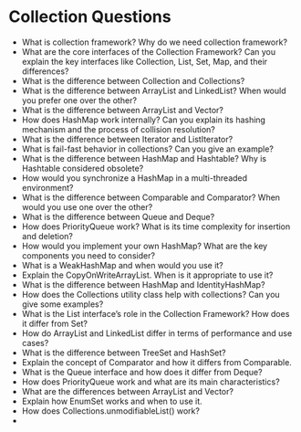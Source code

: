 # Collection Questions 
- What is collection framework? Why do we need collection framework?
- What are the core interfaces of the Collection Framework? Can you explain the key interfaces like Collection, List, Set, Map, and their differences?
- What is the difference between Collection and Collections?
- What is the difference between ArrayList and LinkedList? When would you prefer one over the other?
- What is the difference between ArrayList and Vector?
- How does HashMap work internally? Can you explain its hashing mechanism and the process of collision resolution?
- What is the difference between Iterator and ListIterator?
- What is fail-fast behavior in collections? Can you give an example?
- What is the difference between HashMap and Hashtable? Why is Hashtable considered obsolete?
- How would you synchronize a HashMap in a multi-threaded environment?
- What is the difference between Comparable and Comparator? When would you use one over the other? 
- What is the difference between Queue and Deque? 
- How does PriorityQueue work? What is its time complexity for insertion and deletion?
- How would you implement your own HashMap? What are the key components you need to consider?
- What is a WeakHashMap and when would you use it?
- Explain the CopyOnWriteArrayList. When is it appropriate to use it?
- What is the difference between HashMap and IdentityHashMap?
- How does the Collections utility class help with collections? Can you give some examples?
- What is the List interface’s role in the Collection Framework? How does it differ from Set?
- How do ArrayList and LinkedList differ in terms of performance and use cases?
- What is the difference between TreeSet and HashSet?
- Explain the concept of Comparator and how it differs from Comparable.
- What is the Queue interface and how does it differ from Deque?
- How does PriorityQueue work and what are its main characteristics?
- What are the differences between ArrayList and Vector?
- Explain how EnumSet works and when to use it.
- How does Collections.unmodifiableList() work?
- 